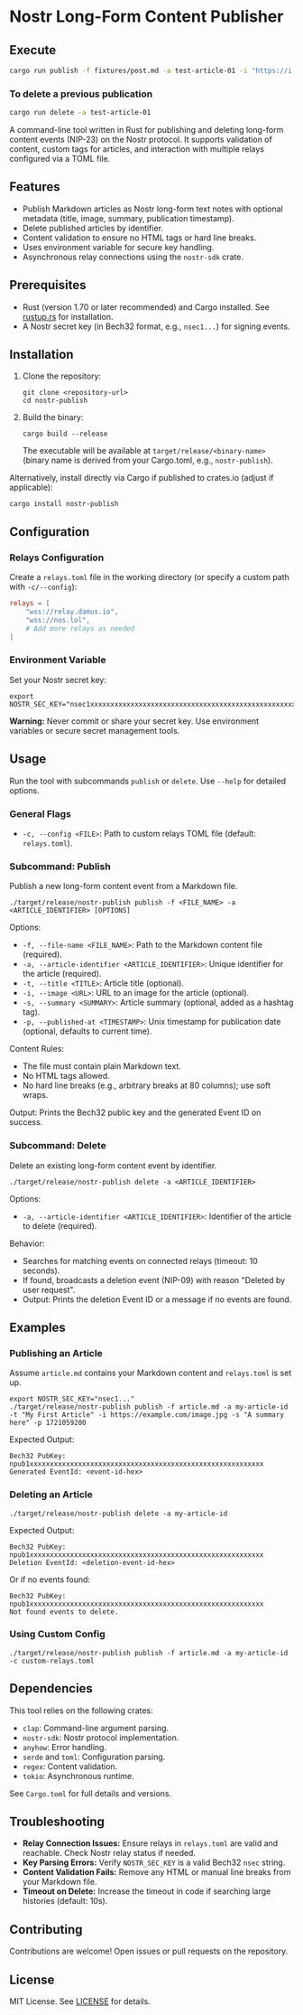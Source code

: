 # Nostr Long-Form Content Publisher

## Execute

```sh
cargo run publish -f fixtures/post.md -a test-article-01 -i "https://i.sstatic.net/jaiMD.jpg?s=256"
```

### To delete a previous publication
```sh
cargo run delete -a test-article-01
```



A command-line tool written in Rust for publishing and deleting long-form content events (NIP-23) on the Nostr protocol. It supports validation of content, custom tags for articles, and interaction with multiple relays configured via a TOML file.

## Features

- Publish Markdown articles as Nostr long-form text notes with optional metadata (title, image, summary, publication timestamp).
- Delete published articles by identifier.
- Content validation to ensure no HTML tags or hard line breaks.
- Uses environment variable for secure key handling.
- Asynchronous relay connections using the `nostr-sdk` crate.

## Prerequisites

- Rust (version 1.70 or later recommended) and Cargo installed. See [rustup.rs](https://rustup.rs/) for installation.
- A Nostr secret key (in Bech32 format, e.g., `nsec1...`) for signing events.

## Installation

1. Clone the repository:
   ```
   git clone <repository-url>
   cd nostr-publish
   ```

2. Build the binary:
   ```
   cargo build --release
   ```
   The executable will be available at `target/release/<binary-name>` (binary name is derived from your Cargo.toml, e.g., `nostr-publish`).

Alternatively, install directly via Cargo if published to crates.io (adjust if applicable):
```
cargo install nostr-publish
```

## Configuration

### Relays Configuration
Create a `relays.toml` file in the working directory (or specify a custom path with `-c/--config`):
```toml
relays = [
    "wss://relay.damus.io",
    "wss://nos.lol",
    # Add more relays as needed
]
```

### Environment Variable
Set your Nostr secret key:
```
export NOSTR_SEC_KEY="nsec1xxxxxxxxxxxxxxxxxxxxxxxxxxxxxxxxxxxxxxxxxxxxxxxxxxxxxxxxxx"
```
**Warning:** Never commit or share your secret key. Use environment variables or secure secret management tools.

## Usage

Run the tool with subcommands `publish` or `delete`. Use `--help` for detailed options.

### General Flags
- `-c, --config <FILE>`: Path to custom relays TOML file (default: `relays.toml`).

### Subcommand: Publish
Publish a new long-form content event from a Markdown file.

```
./target/release/nostr-publish publish -f <FILE_NAME> -a <ARTICLE_IDENTIFIER> [OPTIONS]
```

Options:
- `-f, --file-name <FILE_NAME>`: Path to the Markdown content file (required).
- `-a, --article-identifier <ARTICLE_IDENTIFIER>`: Unique identifier for the article (required).
- `-t, --title <TITLE>`: Article title (optional).
- `-i, --image <URL>`: URL to an image for the article (optional).
- `-s, --summary <SUMMARY>`: Article summary (optional, added as a hashtag tag).
- `-p, --published-at <TIMESTAMP>`: Unix timestamp for publication date (optional, defaults to current time).

Content Rules:
- The file must contain plain Markdown text.
- No HTML tags allowed.
- No hard line breaks (e.g., arbitrary breaks at 80 columns); use soft wraps.

Output: Prints the Bech32 public key and the generated Event ID on success.

### Subcommand: Delete
Delete an existing long-form content event by identifier.

```
./target/release/nostr-publish delete -a <ARTICLE_IDENTIFIER>
```

Options:
- `-a, --article-identifier <ARTICLE_IDENTIFIER>`: Identifier of the article to delete (required).

Behavior:
- Searches for matching events on connected relays (timeout: 10 seconds).
- If found, broadcasts a deletion event (NIP-09) with reason "Deleted by user request".
- Output: Prints the deletion Event ID or a message if no events are found.

## Examples

### Publishing an Article
Assume `article.md` contains your Markdown content and `relays.toml` is set up.

```
export NOSTR_SEC_KEY="nsec1..."
./target/release/nostr-publish publish -f article.md -a my-article-id -t "My First Article" -i https://example.com/image.jpg -s "A summary here" -p 1721059200
```

Expected Output:
```
Bech32 PubKey: npub1xxxxxxxxxxxxxxxxxxxxxxxxxxxxxxxxxxxxxxxxxxxxxxxxxxxxxxxxxx
Generated EventId: <event-id-hex>
```

### Deleting an Article
```
./target/release/nostr-publish delete -a my-article-id
```

Expected Output:
```
Bech32 PubKey: npub1xxxxxxxxxxxxxxxxxxxxxxxxxxxxxxxxxxxxxxxxxxxxxxxxxxxxxxxxxx
Deletion EventId: <deletion-event-id-hex>
```

Or if no events found:
```
Bech32 PubKey: npub1xxxxxxxxxxxxxxxxxxxxxxxxxxxxxxxxxxxxxxxxxxxxxxxxxxxxxxxxxx
Not found events to delete.
```

### Using Custom Config
```
./target/release/nostr-publish publish -f article.md -a my-article-id -c custom-relays.toml
```

## Dependencies

This tool relies on the following crates:
- `clap`: Command-line argument parsing.
- `nostr-sdk`: Nostr protocol implementation.
- `anyhow`: Error handling.
- `serde` and `toml`: Configuration parsing.
- `regex`: Content validation.
- `tokio`: Asynchronous runtime.

See `Cargo.toml` for full details and versions.

## Troubleshooting

- **Relay Connection Issues:** Ensure relays in `relays.toml` are valid and reachable. Check Nostr relay status if needed.
- **Key Parsing Errors:** Verify `NOSTR_SEC_KEY` is a valid Bech32 `nsec` string.
- **Content Validation Fails:** Remove any HTML or manual line breaks from your Markdown file.
- **Timeout on Delete:** Increase the timeout in code if searching large histories (default: 10s).

## Contributing

Contributions are welcome! Open issues or pull requests on the repository.

## License

MIT License. See [LICENSE](LICENSE) for details.
